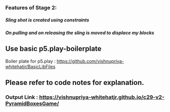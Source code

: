 ### Features of Stage 2:
##### Sling shot is created using constraints
##### On pulling and on releasing the sling is moved to displace my blocks

## Use basic p5.play-boilerplate
Boiler plate for p5.play : https://github.com/vishnupriya-whitehatjr/BasicLibFiles

## Please refer to code notes for explanation.

### Output Link : https://vishnupriya-whitehatjr.github.io/c29-v2-PyramidBoxesGame/
